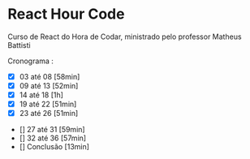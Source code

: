 # React Hour Code

Curso de React do Hora de Codar, ministrado pelo professor Matheus Battisti

Cronograma :

- [x] 03 até 08 [58min]
- [x] 09 até 13 [52min]
- [x] 14 até 18 [1h]
- [x] 19 até 22 [51min]
- [x] 23 até 26 [51min]
- [] 27 até 31 [59min]
- [] 32 até 36 [57min]
- [] Conclusão [13min]
